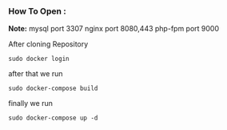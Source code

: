 ### How To Open :

**Note:** 
mysql port 3307
nginx port 8080,443
php-fpm port 9000

After cloning Repository
```bach 
sudo docker login
```
after that  we run 
```bach 
sudo docker-compose build 
```
finally we run 
```bach 
sudo docker-compose up -d
```
